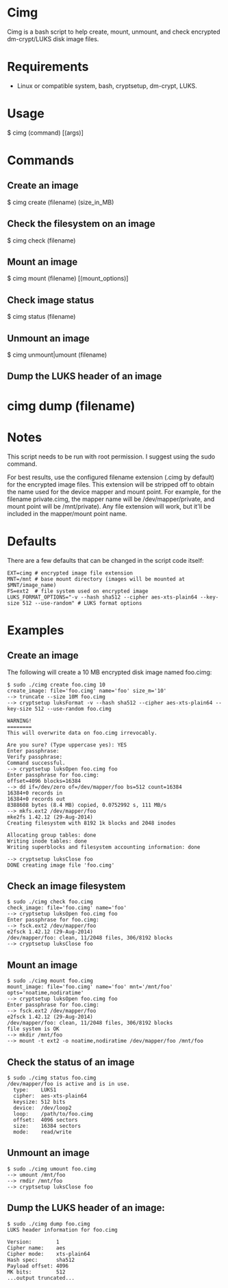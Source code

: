 # Cimg

Cimg is a bash script to help create, mount, unmount, and check encrypted dm-crypt/LUKS disk image files.

# Requirements

- Linux or compatible system, bash, cryptsetup, dm-crypt, LUKS.

# Usage

$ cimg (command) [(args)]

# Commands

## Create an image

$ cimg create (filename) (size_in_MB)

## Check the filesystem on an image

$ cimg check (filename)

## Mount an image

$ cimg mount (filename) [(mount_options)]

## Check image status

$ cimg status (filename)

## Unmount an image

$ cimg unmount|umount (filename)

## Dump the LUKS header of an image

# cimg dump (filename)

# Notes

This script needs to be run with root permission. I suggest using the sudo command.

For best results, use the configured filename extension (.cimg by default) for the encrypted image files. This extension will be stripped off to obtain the name used for the device mapper and mount point. For example, for the filename private.cimg, the mapper name will be /dev/mapper/private, and mount point will be /mnt/private). Any file extension will work, but it'll be included in the mapper/mount point name.

# Defaults

There are a few defaults that can be changed in the script code itself:

```
EXT=cimg # encrypted image file extension
MNT=/mnt # base mount directory (images will be mounted at $MNT/image_name)
FS=ext2  # file system used on encrypted image
LUKS_FORMAT_OPTIONS="-v --hash sha512 --cipher aes-xts-plain64 --key-size 512 --use-random" # LUKS format options
```

# Examples

## Create an image

The following will create a 10 MB encrypted disk image named foo.cimg:

````
$ sudo ./cimg create foo.cimg 10
create_image: file='foo.cimg' name='foo' size_m='10'
--> truncate --size 10M foo.cimg
--> cryptsetup luksFormat -v --hash sha512 --cipher aes-xts-plain64 --key-size 512 --use-random foo.cimg

WARNING!
========
This will overwrite data on foo.cimg irrevocably.

Are you sure? (Type uppercase yes): YES
Enter passphrase: 
Verify passphrase: 
Command successful.
--> cryptsetup luksOpen foo.cimg foo
Enter passphrase for foo.cimg: 
offset=4096 blocks=16384
--> dd if=/dev/zero of=/dev/mapper/foo bs=512 count=16384
16384+0 records in
16384+0 records out
8388608 bytes (8.4 MB) copied, 0.0752992 s, 111 MB/s
--> mkfs.ext2 /dev/mapper/foo
mke2fs 1.42.12 (29-Aug-2014)
Creating filesystem with 8192 1k blocks and 2048 inodes

Allocating group tables: done                            
Writing inode tables: done                            
Writing superblocks and filesystem accounting information: done

--> cryptsetup luksClose foo
DONE creating image file 'foo.cimg'
````

## Check an image filesystem

```
$ sudo ./cimg check foo.cimg
check_image: file='foo.cimg' name='foo'
--> cryptsetup luksOpen foo.cimg foo
Enter passphrase for foo.cimg: 
--> fsck.ext2 /dev/mapper/foo
e2fsck 1.42.12 (29-Aug-2014)
/dev/mapper/foo: clean, 11/2048 files, 306/8192 blocks
--> cryptsetup luksClose foo
```

## Mount an image

```
$ sudo ./cimg mount foo.cimg
mount_image: file='foo.cimg' name='foo' mnt='/mnt/foo' opts='noatime,nodiratime'
--> cryptsetup luksOpen foo.cimg foo
Enter passphrase for foo.cimg: 
--> fsck.ext2 /dev/mapper/foo
e2fsck 1.42.12 (29-Aug-2014)
/dev/mapper/foo: clean, 11/2048 files, 306/8192 blocks
file system is OK
--> mkdir /mnt/foo
--> mount -t ext2 -o noatime,nodiratime /dev/mapper/foo /mnt/foo
```

## Check the status of an image

```
$ sudo ./cimg status foo.cimg
/dev/mapper/foo is active and is in use.
  type:    LUKS1
  cipher:  aes-xts-plain64
  keysize: 512 bits
  device:  /dev/loop2
  loop:    /path/to/foo.cimg
  offset:  4096 sectors
  size:    16384 sectors
  mode:    read/write
```

## Unmount an image

```
$ sudo ./cimg umount foo.cimg
--> umount /mnt/foo
--> rmdir /mnt/foo
--> cryptsetup luksClose foo
```

## Dump the LUKS header of an image:

```
$ sudo ./cimg dump foo.cimg
LUKS header information for foo.cimg

Version:       	1
Cipher name:   	aes
Cipher mode:   	xts-plain64
Hash spec:     	sha512
Payload offset:	4096
MK bits:       	512
...output truncated...
```





